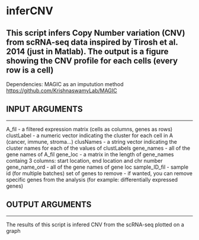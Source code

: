 # inferCNV

## This script infers Copy Number variation (CNV) from scRNA-seq data inspired by Tirosh et al. 2014 (just in Matlab). The output is a figure showing the CNV profile for each cells (every row is a cell) 
 
Dependencies: MAGIC as an imputution method https://github.com/KrishnaswamyLab/MAGIC

## INPUT ARGUMENTS
   ---------------
   A_fil - a filtered expression matrix (cells as columns, genes as rows)
   clustLabel - a numeric vector indicating the cluster for each cell in A
   (cancer, immune, stroma...)
   clusNames - a string vector indicating the cluster names for each of the
   values of clustLabels
   gene_names - all of the gene names of A_fil
   gene_loc - a matrix in the length of gene_names containg 3 columns:
   start location, end location and chr number
   gene_name_ord - all of the gene names of gene loc
   sample_ID_fil - sample id (for multiple batches)
   set of genes to remove - if wanted, you can remove specific genes from
   the analysis (for example: differentially expressed genes)

## OUTPUT ARGUMENTS
   ----------------
   The results of this script is infered CNV from the scRNA-seq plotted 
   on a graph

